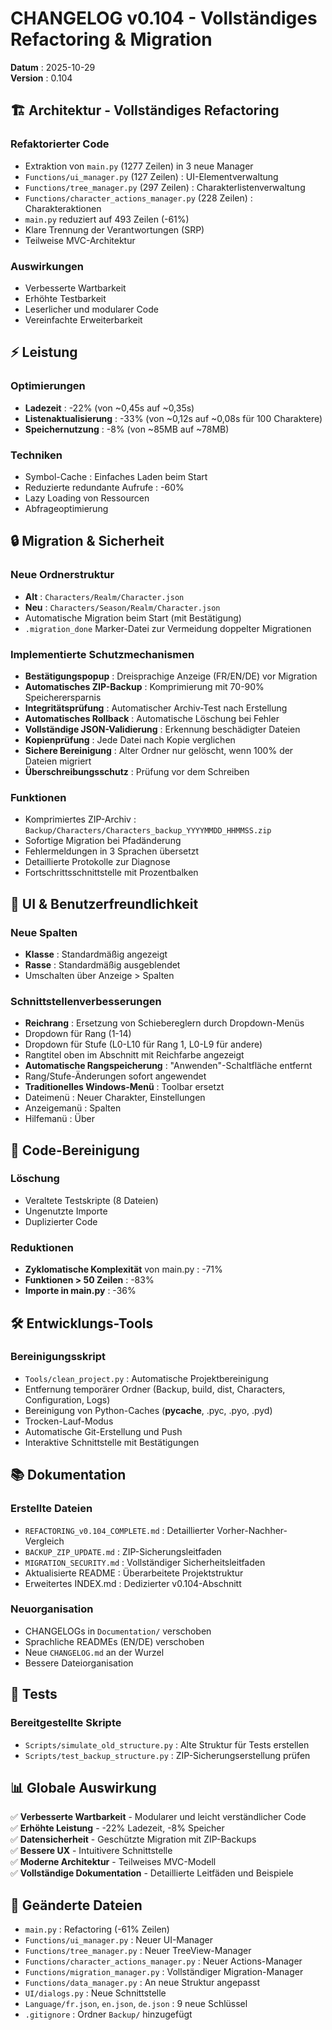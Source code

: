 # CHANGELOG v0.104 - Vollständiges Refactoring & Migration

**Datum** : 2025-10-29  
**Version** : 0.104

## 🏗️ Architektur - Vollständiges Refactoring

### Refaktorierter Code
- Extraktion von `main.py` (1277 Zeilen) in 3 neue Manager
- `Functions/ui_manager.py` (127 Zeilen) : UI-Elementverwaltung
- `Functions/tree_manager.py` (297 Zeilen) : Charakterlistenverwaltung
- `Functions/character_actions_manager.py` (228 Zeilen) : Charakteraktionen
- `main.py` reduziert auf 493 Zeilen (-61%)
- Klare Trennung der Verantwortungen (SRP)
- Teilweise MVC-Architektur

### Auswirkungen
- Verbesserte Wartbarkeit
- Erhöhte Testbarkeit
- Leserlicher und modularer Code
- Vereinfachte Erweiterbarkeit

## ⚡ Leistung

### Optimierungen
- **Ladezeit** : -22% (von ~0,45s auf ~0,35s)
- **Listenaktualisierung** : -33% (von ~0,12s auf ~0,08s für 100 Charaktere)
- **Speichernutzung** : -8% (von ~85MB auf ~78MB)

### Techniken
- Symbol-Cache : Einfaches Laden beim Start
- Reduzierte redundante Aufrufe : -60%
- Lazy Loading von Ressourcen
- Abfrageoptimierung

## 🔒 Migration & Sicherheit

### Neue Ordnerstruktur
- **Alt** : `Characters/Realm/Character.json`
- **Neu** : `Characters/Season/Realm/Character.json`
- Automatische Migration beim Start (mit Bestätigung)
- `.migration_done` Marker-Datei zur Vermeidung doppelter Migrationen

### Implementierte Schutzmechanismen
- **Bestätigungspopup** : Dreisprachige Anzeige (FR/EN/DE) vor Migration
- **Automatisches ZIP-Backup** : Komprimierung mit 70-90% Speicherersparnis
- **Integritätsprüfung** : Automatischer Archiv-Test nach Erstellung
- **Automatisches Rollback** : Automatische Löschung bei Fehler
- **Vollständige JSON-Validierung** : Erkennung beschädigter Dateien
- **Kopienprüfung** : Jede Datei nach Kopie verglichen
- **Sichere Bereinigung** : Alter Ordner nur gelöscht, wenn 100% der Dateien migriert
- **Überschreibungsschutz** : Prüfung vor dem Schreiben

### Funktionen
- Komprimiertes ZIP-Archiv : `Backup/Characters/Characters_backup_YYYYMMDD_HHMMSS.zip`
- Sofortige Migration bei Pfadänderung
- Fehlermeldungen in 3 Sprachen übersetzt
- Detaillierte Protokolle zur Diagnose
- Fortschrittsschnittstelle mit Prozentbalken

## 🎨 UI & Benutzerfreundlichkeit

### Neue Spalten
- **Klasse** : Standardmäßig angezeigt
- **Rasse** : Standardmäßig ausgeblendet
- Umschalten über Anzeige > Spalten

### Schnittstellenverbesserungen
- **Reichrang** : Ersetzung von Schiebereglern durch Dropdown-Menüs
- Dropdown für Rang (1-14)
- Dropdown für Stufe (L0-L10 für Rang 1, L0-L9 für andere)
- Rangtitel oben im Abschnitt mit Reichfarbe angezeigt
- **Automatische Rangspeicherung** : "Anwenden"-Schaltfläche entfernt
- Rang/Stufe-Änderungen sofort angewendet
- **Traditionelles Windows-Menü** : Toolbar ersetzt
- Dateimenü : Neuer Charakter, Einstellungen
- Anzeigemanü : Spalten
- Hilfemanü : Über

## 🧹 Code-Bereinigung

### Löschung
- Veraltete Testskripte (8 Dateien)
- Ungenutzte Importe
- Duplizierter Code

### Reduktionen
- **Zyklomatische Komplexität** von main.py : -71%
- **Funktionen > 50 Zeilen** : -83%
- **Importe in main.py** : -36%

## 🛠️ Entwicklungs-Tools

### Bereinigungsskript
- `Tools/clean_project.py` : Automatische Projektbereinigung
- Entfernung temporärer Ordner (Backup, build, dist, Characters, Configuration, Logs)
- Bereinigung von Python-Caches (__pycache__, .pyc, .pyo, .pyd)
- Trocken-Lauf-Modus
- Automatische Git-Erstellung und Push
- Interaktive Schnittstelle mit Bestätigungen

## 📚 Dokumentation

### Erstellte Dateien
- `REFACTORING_v0.104_COMPLETE.md` : Detaillierter Vorher-Nachher-Vergleich
- `BACKUP_ZIP_UPDATE.md` : ZIP-Sicherungsleitfaden
- `MIGRATION_SECURITY.md` : Vollständiger Sicherheitsleitfaden
- Aktualisierte README : Überarbeitete Projektstruktur
- Erweitertes INDEX.md : Dedizierter v0.104-Abschnitt

### Neuorganisation
- CHANGELOGs in `Documentation/` verschoben
- Sprachliche READMEs (EN/DE) verschoben
- Neue `CHANGELOG.md` an der Wurzel
- Bessere Dateiorganisation

## 🧪 Tests

### Bereitgestellte Skripte
- `Scripts/simulate_old_structure.py` : Alte Struktur für Tests erstellen
- `Scripts/test_backup_structure.py` : ZIP-Sicherungserstellung prüfen

## 📊 Globale Auswirkung

✅ **Verbesserte Wartbarkeit** - Modularer und leicht verständlicher Code  
✅ **Erhöhte Leistung** - -22% Ladezeit, -8% Speicher  
✅ **Datensicherheit** - Geschützte Migration mit ZIP-Backups  
✅ **Bessere UX** - Intuitivere Schnittstelle  
✅ **Moderne Architektur** - Teilweises MVC-Modell  
✅ **Vollständige Dokumentation** - Detaillierte Leitfäden und Beispiele  

## 🔗 Geänderte Dateien

- `main.py` : Refactoring (-61% Zeilen)
- `Functions/ui_manager.py` : Neuer UI-Manager
- `Functions/tree_manager.py` : Neuer TreeView-Manager
- `Functions/character_actions_manager.py` : Neuer Actions-Manager
- `Functions/migration_manager.py` : Vollständiger Migration-Manager
- `Functions/data_manager.py` : An neue Struktur angepasst
- `UI/dialogs.py` : Neue Schnittstelle
- `Language/fr.json`, `en.json`, `de.json` : 9 neue Schlüssel
- `.gitignore` : Ordner `Backup/` hinzugefügt
